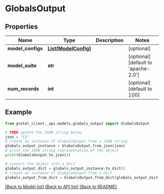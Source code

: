 # GlobalsOutput


## Properties

Name | Type | Description | Notes
------------ | ------------- | ------------- | -------------
**model_configs** | [**List[ModelConfig]**](ModelConfig.md) |  | [optional] 
**model_suite** | **str** |  | [optional] [default to 'apache-2.0']
**num_records** | **int** |  | [optional] [default to 100]

## Example

```python
from gretel_client._api.models.globals_output import GlobalsOutput

# TODO update the JSON string below
json = "{}"
# create an instance of GlobalsOutput from a JSON string
globals_output_instance = GlobalsOutput.from_json(json)
# print the JSON string representation of the object
print(GlobalsOutput.to_json())

# convert the object into a dict
globals_output_dict = globals_output_instance.to_dict()
# create an instance of GlobalsOutput from a dict
globals_output_from_dict = GlobalsOutput.from_dict(globals_output_dict)
```
[[Back to Model list]](../README.md#documentation-for-models) [[Back to API list]](../README.md#documentation-for-api-endpoints) [[Back to README]](../README.md)


